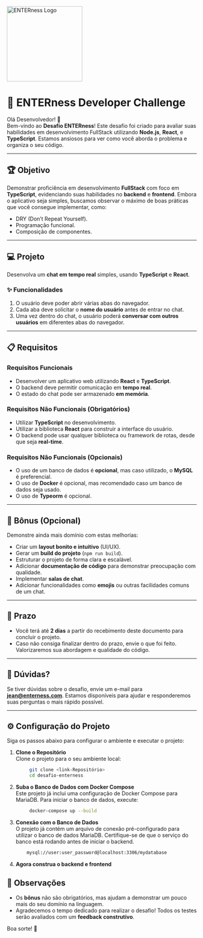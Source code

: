 <img src="https://enterness.easychannel.online/assets/images/logo.png" alt="ENTERness Logo" width="200"/>

# 🚀 ENTERness Developer Challenge

Olá Desenvolvedor! 👋  
Bem-vindo ao **Desafio ENTERness**! Este desafio foi criado para avaliar suas habilidades em desenvolvimento FullStack utilizando **Node.js**, **React**, e **TypeScript**. Estamos ansiosos para ver como você aborda o problema e organiza o seu código.

---

## 🏆 Objetivo

Demonstrar proficiência em desenvolvimento **FullStack** com foco em **TypeScript**, evidenciando suas habilidades no **backend** e **frontend**. Embora o aplicativo seja simples, buscamos observar o máximo de boas práticas que você consegue implementar, como:
- DRY (Don’t Repeat Yourself).
- Programação funcional.
- Composição de componentes.

---

## 💻 Projeto

Desenvolva um **chat em tempo real** simples, usando **TypeScript** e **React**.

### ✨ Funcionalidades

1. O usuário deve poder abrir várias abas do navegador.  
2. Cada aba deve solicitar o **nome do usuário** antes de entrar no chat.  
3. Uma vez dentro do chat, o usuário poderá **conversar com outros usuários** em diferentes abas do navegador.  

---

## 📋 Requisitos

### Requisitos Funcionais

- Desenvolver um aplicativo web utilizando **React** e **TypeScript**.
- O backend deve permitir comunicação em **tempo real**.
- O estado do chat pode ser armazenado **em memória**.

### Requisitos Não Funcionais (Obrigatórios)

- Utilizar **TypeScript** no desenvolvimento.
- Utilizar a biblioteca **React** para construir a interface do usuário.
- O backend pode usar qualquer biblioteca ou framework de rotas, desde que seja **real-time**.

### Requisitos Não Funcionais (Opcionais)

- O uso de um banco de dados é **opcional**, mas caso utilizado, o **MySQL** é preferencial.
- O uso de **Docker** é opcional, mas recomendado caso um banco de dados seja usado.
- O uso de **Typeorm** é opcional.

---

## 🌟 Bônus (Opcional)

Demonstre ainda mais domínio com estas melhorias:

- Criar um **layout bonito e intuitivo** (UI/UX).  
- Gerar um **build do projeto** (`npm run build`).  
- Estruturar o projeto de forma clara e escalável.  
- Adicionar **documentação de código** para demonstrar preocupação com qualidade.  
- Implementar **salas de chat**.  
- Adicionar funcionalidades como **emojis** ou outras facilidades comuns de um chat.  

---

## 📅 Prazo

- Você terá até **2 dias** a partir do recebimento deste documento para concluir o projeto.  
- Caso não consiga finalizar dentro do prazo, envie o que foi feito. Valorizaremos sua abordagem e qualidade do código.

---

## 📧 Dúvidas?

Se tiver dúvidas sobre o desafio, envie um e-mail para **jean@enterness.com**. Estamos disponíveis para ajudar e responderemos suas perguntas o mais rápido possível.

---
## ⚙️ Configuração do Projeto

Siga os passos abaixo para configurar o ambiente e executar o projeto:

1. **Clone o Repositório**  
   Clone o projeto para o seu ambiente local:  
   ```bash
        git clone <link-Repositório>
        cd desafio-enterness
    ```
2. **Suba o Banco de Dados com Docker Compose**  
    Este projeto já inclui uma configuração de Docker Compose para MariaDB.
    Para iniciar o banco de dados, execute:  
   ```bash
        docker-compose up --build
    ```

3. **Conexão com o Banco de Dados**  
    O projeto já contém um arquivo de conexão pré-configurado para utilizar o banco de dados MariaDB.
    Certifique-se de que o serviço do banco está rodando antes de iniciar o backend.
    ```bash
        mysql://user:user_password@localhost:3306/mydatabase
    ```
4. **Agora construa o backend e frontend**  
    
    
## 📝 Observações

- Os **bônus** não são obrigatórios, mas ajudam a demonstrar um pouco mais do seu domínio na linguagem.  
- Agradecemos o tempo dedicado para realizar o desafio! Todos os testes serão avaliados com um **feedback construtivo**.

Boa sorte! 🚀
